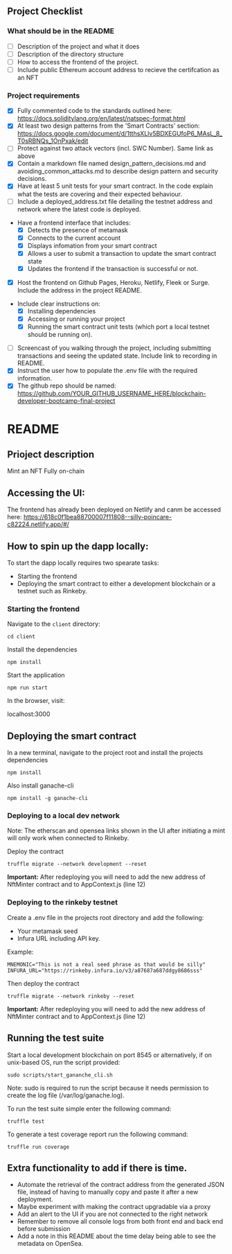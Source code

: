 ## Project Checklist

### What should be in the README

- [ ] Description of the project and what it does
- [ ] Description of the directory structure
- [ ] How to access the frontend of the project.
- [ ] Include public Ethereum account address to recieve the certifcation as an NFT

### Project requirements

- [x] Fully commented code to the standards outlined here: https://docs.soliditylang.org/en/latest/natspec-format.html
- [x] At least two design patterns from the 'Smart Contracts' section: https://docs.google.com/document/d/1tthsXLlv5BDXEGUfoP6_MAsL_8_T0sRBNQs_1OnPxak/edit
- [ ] Protect against two attack vectors (incl. SWC Number). Same link as above
- [x] Contain a markdown file named design_pattern_decisions.md and avoiding_common_attacks.md to describe design pattern and security decisions.
- [x] Have at least 5 unit tests for your smart contract. In the code explain what the tests are covering and their expected behaviour.
- [ ] Include a deployed_address.txt file detailing the testnet address and network where the latest code is deployed.
- Have a frontend interface that includes:
  - [x] Detects the presence of metamask
  - [x] Connects to the current account
  - [x] Displays infomation from your smart contract
  - [x] Allows a user to submit a transaction to update the smart contract state
  - [x] Updates the frontend if the transaction is successful or not.
- [x] Host the frontend on Github Pages, Heroku, Netlify, Fleek or Surge. Include the address in the project README.
- Include clear instructions on:
  - [x] Installing dependencies
  - [x] Accessing or running your project
  - [x] Running the smart contract unit tests (which port a local testnet should be running on).
- [ ] Screencast of you walking through the project, including submitting transactions and seeing the updated state. Include link to recording in README.
- [x] Instruct the user how to populate the .env file with the required information.
- [x] The github repo should be named: https://github.com/YOUR_GITHUB_USERNAME_HERE/blockchain-developer-bootcamp-final-project

# README

## Prioject description

Mint an NFT
Fully on-chain

## Accessing the UI:

The frontend has already been deployed on Netlify and canm be accessed here:
https://618c0f1bea88700007f11808--silly-poincare-c82224.netlify.app/#/

## How to spin up the dapp locally:

To start the dapp locally requires two spearate tasks:

- Starting the frontend
- Deploying the smart contract to either a development blockchain or a testnet such as Rinkeby.

### Starting the frontend

Navigate to the `client` directory:

```
cd client
```

Install the dependencies

```
npm install
```

Start the application

```
npm run start
```

In the browser, visit:

localhost:3000

## Deploying the smart contract

In a new terminal, navigate to the project root and install the projects dependencies

```
npm install
```

Also install ganache-cli

```
npm install -g ganache-cli
```

### Deploying to a local dev network

Note: The etherscan and opensea links shown in the UI after initiating a mint will only work when connected to Rinkeby.

Deploy the contract

```
truffle migrate --network development --reset
```

**Important:** After redeploying you will need to add the new address of NftMinter contract and to AppContext.js (line 12)

### Deploying to the rinkeby testnet

Create a .env file in the projects root directory and add the following:

- Your metamask seed
- Infura URL including API key.

Example:

```
MNEMONIC="This is not a real seed phrase as that would be silly"
INFURA_URL="https://rinkeby.infura.io/v3/a87687a687ddgy8686sss"
```

Then deploy the contract

```
truffle migrate --network rinkeby --reset
```

**Important:** After redeploying you will need to add the new address of NftMinter contract and to AppContext.js (line 12)

## Running the test suite

Start a local development blockchain on port 8545 or alternatively, if on unix-based OS, run the script provided:

```
sudo scripts/start_gananche_cli.sh
```

Note: sudo is required to run the script because it needs permission to create the log file (/var/log/ganache.log).

To run the test suite simple enter the following command:

```
truffle test
```

To generate a test coverage report run the following command:

```
truffle run coverage
```

## Extra functionality to add if there is time.

- Automate the retrieval of the contract address from the generated JSON file, instead of having to manually copy and paste it after a new deployment.
- Maybe experiment with making the contract upgradable via a proxy
- Add an alert to the UI if you are not connected to the right network
- Remember to remove all console logs from both front end and back end before submission
- Add a note in this README about the time delay being able to see the metadata on OpenSea.
